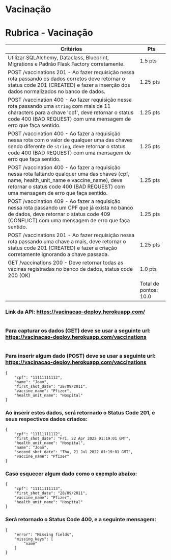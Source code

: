 # Vacinação

# Rubrica - Vacinação

|Critérios | Pts |
|---|---|
|Utilizar SQLAlchemy, Dataclass, Blueprint, Migrations e Padrão Flask Factory corretamente.|1.5 pts|
|POST /vaccinations 201 - Ao fazer requisição nessa rota passando os dados corretos deve retornar o status code 201 (CREATED) e fazer a inserção dos dados normalizados no banco de dados.|1.25 pts|
|POST /vaccination 400 - Ao fazer requisição nessa rota passando uma `string` com mais de 11 characters para a chave 'cpf', deve retornar o status code 400 (BAD REQUEST) com uma mensagem de erro que faça sentido.|1.25 pts|
|POST /vaccination 400 - Ao fazer a requisição nessa rota com o valor de qualquer uma das chaves sendo diferente de `string`, deve retornar o status code 400 (BAD REQUEST) com uma mensagem de erro que faça sentido.|1.25 pts|
|POST /vaccination 400 - Ao fazer a requisição nessa rota faltando qualquer uma das chaves (cpf, name, health_unit_name e vaccine_name), deve retornar o status code 400 (BAD REQUEST) com uma mensagem de erro que faça sentido.|1.25 pts|
|POST /vaccination 409 - Ao fazer a requisição nessa rota passando um CPF que já exista no banco de dados, deve retornar o status code 409 (CONFLICT) com uma mensagem de erro que faça sentido.|1.25 pts|
|POST /vaccinations 201 - Ao fazer requisição nessa rota passando uma chave a mais, deve retornar o status code 201 (CREATED) e fazer a criação corretamente ignorando a chave passada.|1.25 pts|
|GET /vaccinations 200 - Deve retornar todas as vacinas registradas no banco de dados, status code 200 (OK)|1.0 pts|
||Total de pontos: 10.0

### Link da API: https://vacinacao-deploy.herokuapp.com/
#

### Para capturar os dados (GET) deve se usar a seguinte url: https://vacinacao-deploy.herokuapp.com/vaccinations
#

### Para inserir algum dado (POST) deve se usar a seguinte url: https://vacinacao-deploy.herokuapp.com/vaccinations

```
{
	"cpf": "11111111112",
	"name": "Joao",
	"first_shot_date": "28/09/2011",
	"vaccine_name": "Pfizer",
	"health_unit_name": "Hospital"
}
```

### Ao inserir estes dados, será retornado o Status Code 201, e seus respectivos dados criados: 

```
{
	"cpf": "11111111112",
	"first_shot_date": "Fri, 22 Apr 2022 01:19:01 GMT",
	"health_unit_name": "Hospital",
	"name": "Joao",
	"second_shot_date": "Thu, 21 Jul 2022 01:19:01 GMT",
	"vaccine_name": "Pfizer"
}
``` 

### Caso esquecer algum dado como o exemplo abaixo:

```
{
	"cpf": "11111111113",
	"first_shot_date": "28/09/2011",
	"vaccine_name": "Pfizer",
	"health_unit_name": "Hospital"
}
```

### Será retornado o Status Code 400, e a seguinte mensagem:

```
{
	"error": "Missing fields",
	"missing_keys": [
		"name"
	]
}
```
